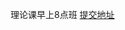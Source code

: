 理论课早上8点班 [提交地址](https://workspace.jianguoyun.com/inbox/collect/16e601bfc6a641b18fd4fa061ed8a817/submit)
